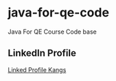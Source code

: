 # java-for-qe-code

Java For QE Course Code base

## LinkedIn Profile

[Linked Profile Kangs](https://www.linkedin.com/in/kpassoubady/)
